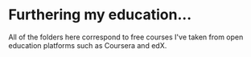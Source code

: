 # Furthering my education...

All of the folders here correspond to free courses I've taken from open education platforms such as Coursera and edX.
